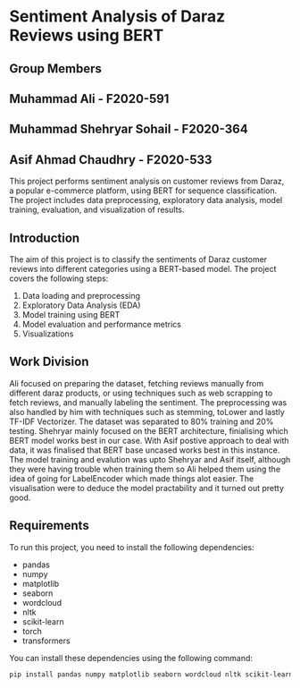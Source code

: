 # Sentiment Analysis of Daraz Reviews using BERT

## Group Members
## Muhammad Ali - F2020-591
## Muhammad Shehryar Sohail - F2020-364
## Asif Ahmad Chaudhry - F2020-533


This project performs sentiment analysis on customer reviews from Daraz, a popular e-commerce platform, using BERT for sequence classification. The project includes data preprocessing, exploratory data analysis, model training, evaluation, and visualization of results.


## Introduction
The aim of this project is to classify the sentiments of Daraz customer reviews into different categories using a BERT-based model. The project covers the following steps:
1. Data loading and preprocessing
2. Exploratory Data Analysis (EDA)
3. Model training using BERT
4. Model evaluation and performance metrics
5. Visualizations

## Work Division
Ali focused on preparing the dataset, fetching reviews manually from different daraz products, or using techniques such as web scrapping to fetch reviews, and manually labeling the sentiment. The preprocessing was also handled by him with techniques such as stemming, toLower and lastly TF-IDF Vectorizer. The dataset was separated to 80% training and 20% testing. Shehryar mainly focused on the BERT architecture, finialising which BERT model works best in our case. With Asif postive approach to deal with data, it was finalised that BERT base uncased works best in this instance. The model training and evalution was upto Shehryar and Asif itself, although they were having trouble when training them so Ali helped them using the idea of going for LabelEncoder which made things alot easier. The visualisation were to deduce the model practability and it turned out pretty good.

## Requirements
To run this project, you need to install the following dependencies:
- pandas
- numpy
- matplotlib
- seaborn
- wordcloud
- nltk
- scikit-learn
- torch
- transformers

You can install these dependencies using the following command:
```bash
pip install pandas numpy matplotlib seaborn wordcloud nltk scikit-learn torch transformers
